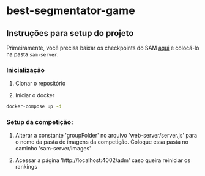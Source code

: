 # best-segmentator-game




## Instruções para setup do projeto


Primeiramente, você precisa baixar os checkpoints do SAM [aqui](https://dl.fbaipublicfiles.com/segment_anything/sam_vit_h_4b8939.pth) e colocá-lo na pasta `sam-server`.

### Inicialização 
1. Clonar o repositório

2. Iniciar o docker

```bash
docker-compose up -d 
```
### Setup da competição: 

1. Alterar a constante 'groupFolder' no arquivo 'web-server/server.js' para o nome da pasta de imagens da competição. Coloque essa pasta no caminho 'sam-server/images'

2. Acessar a página 'http://localhost:4002/adm' caso queira reiniciar os rankings 